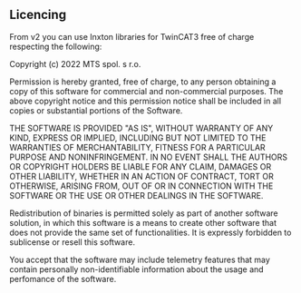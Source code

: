 ## Licencing

From v2 you can use Inxton libraries for TwinCAT3 free of charge respecting the following:

Copyright (c) 2022 MTS spol. s r.o.

Permission is hereby granted, free of charge, to any person obtaining a copy of this software for commercial and non-commercial purposes. The above copyright notice and this permission notice shall be included in all copies or substantial portions of the Software.

THE SOFTWARE IS PROVIDED "AS IS", WITHOUT WARRANTY OF ANY KIND, EXPRESS OR IMPLIED, INCLUDING BUT NOT LIMITED TO THE WARRANTIES OF MERCHANTABILITY, FITNESS FOR A PARTICULAR PURPOSE AND NONINFRINGEMENT. IN NO EVENT SHALL THE AUTHORS OR COPYRIGHT HOLDERS BE LIABLE FOR ANY CLAIM, DAMAGES OR OTHER LIABILITY, WHETHER IN AN ACTION OF CONTRACT, TORT OR OTHERWISE, ARISING FROM, OUT OF OR IN CONNECTION WITH THE SOFTWARE OR THE USE OR OTHER DEALINGS IN THE SOFTWARE.

Redistribution of binaries is permitted solely as part of another software solution, in which this software is a means to create other software that does not provide the same set of functionalities. It is expressly forbidden to sublicense or resell this software.

You accept that the software may include telemetry features that may contain personally non-identifiable information about the usage and perfomance of the software.
